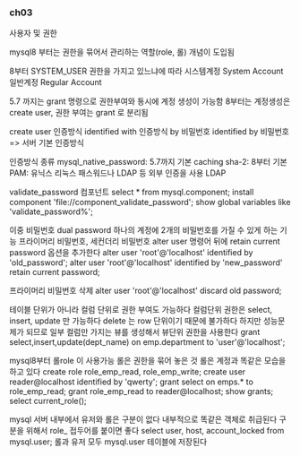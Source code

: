 ### ch03
사용자 및 권한

mysql8 부터는 권한을 묶어서 관리하는 역할(role, 롤) 개념이 도입됨

8부터 SYSTEM_USER 권한을 가지고 있느냐에 따라
시스템계정 System Account
일반계정 Regular Account

5.7 까지는 grant 명령으로 권한부여와 둉시에 계정 생성이 가능함
8부터는 계정생성은 create user, 권한 부여는 grant 로 분리됨

create user 인증방식
identified with 인증방식 by 비밀번호
identified by 비밀번호 => 서버 기본 인증방식

인증방식 종류
mysql_native_password: 5.7까지 기본
caching sha-2: 8부터 기본
PAM: 유닉스 리눅스 패스워드나 LDAP 등 외부 인증을 사용
LDAP

validate_password 컴포넌트
select * from mysql.component;
install component 'file://component_validate_password';
show global variables like 'validate_password%';

이중 비밀번호 dual password
하나의 계정에 2개의 비밀번호를 가질 수 있게 하는 기능
프라이머리 비밀번호, 세컨더리 비밀번호
alter user 명령어 뒤에 retain current password 옵션을 추가한다
alter user 'root'@'localhost' identified by 'old_password';
alter user 'root'@'localhost' identified by 'new_password' retain current password;

프라이머리 비밀번호 삭제
alter user 'root'@'localhost' discard old password;

테이블 단위가 아니라 컬럼 단위로 권한 부여도 가능하다
컬럼단위 권한은 select, insert, update 만 가능하다 delete 는 row 단위이기 때문에 불가하다
하지만 성능문제가 되므로 일부 컬럼만 가지는 뷰를 생성해서 뷰단위 권한을 사용한다
grant select,insert,update(dept_name) on emp.department to 'user'@'localhost';

mysql8부터 롤role 이 사용가능
롤은 권한을 묶어 놓은 것
롤은 계정과 똑같은 모습을 하고 있다
create role role_emp_read, role_emp_write;
create user reader@localhost identified by 'qwerty';
grant select on emps.* to role_emp_read;
grant role_emp_read to reader@localhost;
show grants;
select current_role();

mysql 서버 내부에서 유저와 롤은 구분이 없다
내부적으로 똑같은 객체로 취급된다
구분을 위해서 role_ 접두어를 붙이면 좋다
select user, host, account_locked from mysql.user;
롤과 유저 모두 mysql.user 테이블에 저장된다
